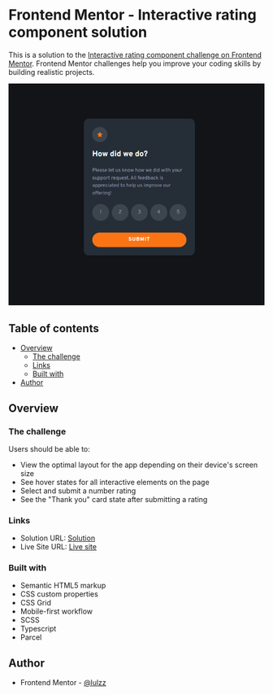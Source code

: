 # Frontend Mentor - Interactive rating component solution

This is a solution to the [Interactive rating component challenge on Frontend Mentor](https://www.frontendmentor.io/challenges/interactive-rating-component-koxpeBUmI). Frontend Mentor challenges help you improve your coding skills by building realistic projects.

![](./src/images/screenshot-finish.png)

## Table of contents

- [Overview](#overview)
  - [The challenge](#the-challenge)
  - [Links](#links)
  - [Built with](#built-with)
- [Author](#author)

## Overview

### The challenge

Users should be able to:

- View the optimal layout for the app depending on their device's screen size
- See hover states for all interactive elements on the page
- Select and submit a number rating
- See the "Thank you" card state after submitting a rating

### Links

- Solution URL: [Solution](https://github.com/lulzz/frontendmentor-rating-component)
- Live Site URL: [Live site](https://lulzz.github.io/frontendmentor-rating-component/)

### Built with

- Semantic HTML5 markup
- CSS custom properties
- CSS Grid
- Mobile-first workflow
- SCSS
- Typescript
- Parcel

## Author

- Frontend Mentor - [@lulzz](https://www.frontendmentor.io/profile/lulzz)
